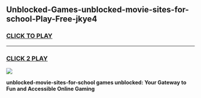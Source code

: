 
## Unblocked-Games-unblocked-movie-sites-for-school-Play-Free-jkye4
<h3>
<a href="https://premium76.site?title=unblocked-movie-sites-for-school&ref=10A">CLICK TO PLAY</a></h3>
<hr>

<h3>
<a href="https://premium76.site?title=unblocked-movie-sites-for-school&ref=10A">CLICK 2 PLAY</a>
  
</h3>

<a href="https://premium76.site?title=unblocked-movie-sites-for-school&ref=10A"><img src="https://clearcache.store/games.png"></a>


**unblocked-movie-sites-for-school games unblocked: Your Gateway to Fun and Accessible Online Gaming**
